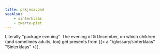 ```yaml
---
title: pakjesavond
seeAlso:
    - sinterklaas
    - zwarte-piet
---
```


Literally "package evening". The evening of **5** December, on which children (and sometimes adults, too) get presents from {{< a "/glossary/sinterklaas" "Sinterklaas" >}}.

<!--more-->